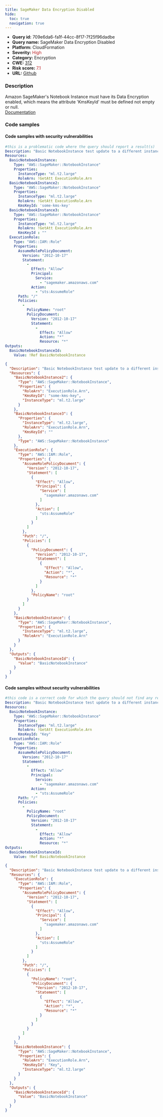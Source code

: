 ```yaml
---
title: SageMaker Data Encryption Disabled
hide:
  toc: true
  navigation: true
---
```


<style>
  .highlight .hll {
    background-color: #ff171742;
  }
  .md-content {
    max-width: 1100px;
    margin: 0 auto;
  }
</style>

-   **Query id:** 709e6da6-fa1f-44cc-8f17-7f25f96dadbe
-   **Query name:** SageMaker Data Encryption Disabled
-   **Platform:** CloudFormation
-   **Severity:** <span style="color:#bb2124">High</span>
-   **Category:** Encryption
-   **CWE:** <a href="https://cwe.mitre.org/data/definitions/312.html" onclick="newWindowOpenerSafe(event, 'https://cwe.mitre.org/data/definitions/312.html')">312</a>
-   **Risk score:** <span style="color:#bb2124">7.1</span>
-   **URL:** [Github](https://github.com/Checkmarx/kics/tree/master/assets/queries/cloudFormation/aws/sagemaker_data_encryption_disabled)

### Description
Amazon SageMaker's Notebook Instance must have its Data Encryption enabled, which means the attribute 'KmsKeyId' must be defined not empty or null.<br>
[Documentation](https://docs.aws.amazon.com/AWSCloudFormation/latest/UserGuide/aws-resource-sagemaker-notebookinstance.html)

### Code samples
#### Code samples with security vulnerabilities
```yaml title="Positive test num. 1 - yaml file" hl_lines="20 6"
#this is a problematic code where the query should report a result(s)
Description: "Basic NotebookInstance test update to a different instance type"
Resources:
  BasicNotebookInstance:
    Type: "AWS::SageMaker::NotebookInstance"
    Properties:
      InstanceType: "ml.t2.large"
      RoleArn: !GetAtt ExecutionRole.Arn
  BasicNotebookInstance2:
    Type: "AWS::SageMaker::NotebookInstance"
    Properties:
      InstanceType: "ml.t2.large"
      RoleArn: !GetAtt ExecutionRole.Arn
      KmsKeyId: 'some-kms-key'
  BasicNotebookInstance3:
    Type: "AWS::SageMaker::NotebookInstance"
    Properties:
      InstanceType: "ml.t2.large"
      RoleArn: !GetAtt ExecutionRole.Arn
      KmsKeyId : ""
  ExecutionRole:
    Type: "AWS::IAM::Role"
    Properties:
      AssumeRolePolicyDocument:
        Version: "2012-10-17"
        Statement:
          -
            Effect: "Allow"
            Principal:
              Service:
                - "sagemaker.amazonaws.com"
            Action:
              - "sts:AssumeRole"
      Path: "/"
      Policies:
        -
          PolicyName: "root"
          PolicyDocument:
            Version: "2012-10-17"
            Statement:
              -
                Effect: "Allow"
                Action: "*"
                Resource: "*"
Outputs:
  BasicNotebookInstanceId:
    Value: !Ref BasicNotebookInstance

```
```json title="Positive test num. 2 - json file" hl_lines="16 59"
{
  "Description": "Basic NotebookInstance test update to a different instance type",
  "Resources": {
    "BasicNotebookInstance2": {
      "Type": "AWS::SageMaker::NotebookInstance",
      "Properties": {
        "RoleArn": "ExecutionRole.Arn",
        "KmsKeyId": "some-kms-key",
        "InstanceType": "ml.t2.large"
      }
    },
    "BasicNotebookInstance3": {
      "Properties": {
        "InstanceType": "ml.t2.large",
        "RoleArn": "ExecutionRole.Arn",
        "KmsKeyId": ""
      },
      "Type": "AWS::SageMaker::NotebookInstance"
    },
    "ExecutionRole": {
      "Type": "AWS::IAM::Role",
      "Properties": {
        "AssumeRolePolicyDocument": {
          "Version": "2012-10-17",
          "Statement": [
            {
              "Effect": "Allow",
              "Principal": {
                "Service": [
                  "sagemaker.amazonaws.com"
                ]
              },
              "Action": [
                "sts:AssumeRole"
              ]
            }
          ]
        },
        "Path": "/",
        "Policies": [
          {
            "PolicyDocument": {
              "Version": "2012-10-17",
              "Statement": [
                {
                  "Effect": "Allow",
                  "Action": "*",
                  "Resource": "*"
                }
              ]
            },
            "PolicyName": "root"
          }
        ]
      }
    },
    "BasicNotebookInstance": {
      "Type": "AWS::SageMaker::NotebookInstance",
      "Properties": {
        "InstanceType": "ml.t2.large",
        "RoleArn": "ExecutionRole.Arn"
      }
    }
  },
  "Outputs": {
    "BasicNotebookInstanceId": {
      "Value": "BasicNotebookInstance"
    }
  }
}

```


#### Code samples without security vulnerabilities
```yaml title="Negative test num. 1 - yaml file"
#this code is a correct code for which the query should not find any result
Description: "Basic NotebookInstance test update to a different instance type"
Resources:
  BasicNotebookInstance:
    Type: "AWS::SageMaker::NotebookInstance"
    Properties:
      InstanceType: "ml.t2.large"
      RoleArn: !GetAtt ExecutionRole.Arn
      KmsKeyId: "Key"
  ExecutionRole:
    Type: "AWS::IAM::Role"
    Properties:
      AssumeRolePolicyDocument:
        Version: "2012-10-17"
        Statement:
          -
            Effect: "Allow"
            Principal:
              Service:
                - "sagemaker.amazonaws.com"
            Action:
              - "sts:AssumeRole"
      Path: "/"
      Policies:
        -
          PolicyName: "root"
          PolicyDocument:
            Version: "2012-10-17"
            Statement:
              -
                Effect: "Allow"
                Action: "*"
                Resource: "*"
Outputs:
  BasicNotebookInstanceId:
    Value: !Ref BasicNotebookInstance
```
```json title="Negative test num. 2 - json file"
{
  "Description": "Basic NotebookInstance test update to a different instance type",
  "Resources": {
    "ExecutionRole": {
      "Type": "AWS::IAM::Role",
      "Properties": {
        "AssumeRolePolicyDocument": {
          "Version": "2012-10-17",
          "Statement": [
            {
              "Effect": "Allow",
              "Principal": {
                "Service": [
                  "sagemaker.amazonaws.com"
                ]
              },
              "Action": [
                "sts:AssumeRole"
              ]
            }
          ]
        },
        "Path": "/",
        "Policies": [
          {
            "PolicyName": "root",
            "PolicyDocument": {
              "Version": "2012-10-17",
              "Statement": [
                {
                  "Effect": "Allow",
                  "Action": "*",
                  "Resource": "*"
                }
              ]
            }
          }
        ]
      }
    },
    "BasicNotebookInstance": {
      "Type": "AWS::SageMaker::NotebookInstance",
      "Properties": {
        "RoleArn": "ExecutionRole.Arn",
        "KmsKeyId": "Key",
        "InstanceType": "ml.t2.large"
      }
    }
  },
  "Outputs": {
    "BasicNotebookInstanceId": {
      "Value": "BasicNotebookInstance"
    }
  }
}

```

